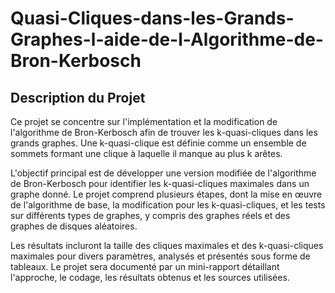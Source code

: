 # Quasi-Cliques-dans-les-Grands-Graphes-l-aide-de-l-Algorithme-de-Bron-Kerbosch

## Description du Projet
Ce projet se concentre sur l'implémentation et la modification de l'algorithme de Bron-Kerbosch afin de trouver les k-quasi-cliques dans les grands graphes. Une k-quasi-clique est définie comme un ensemble de sommets formant une clique à laquelle il manque au plus k arêtes.

L'objectif principal est de développer une version modifiée de l'algorithme de Bron-Kerbosch pour identifier les k-quasi-cliques maximales dans un graphe donné. Le projet comprend plusieurs étapes, dont la mise en œuvre de l'algorithme de base, la modification pour les k-quasi-cliques, et les tests sur différents types de graphes, y compris des graphes réels et des graphes de disques aléatoires.

Les résultats incluront la taille des cliques maximales et des k-quasi-cliques maximales pour divers paramètres, analysés et présentés sous forme de tableaux. Le projet sera documenté par un mini-rapport détaillant l'approche, le codage, les résultats obtenus et les sources utilisées.
